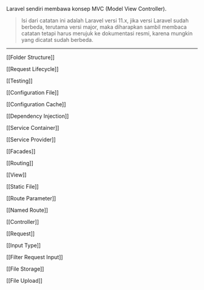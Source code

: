 Laravel sendiri membawa konsep MVC (Model View Controller).

> Isi dari catatan ini adalah Laravel versi 11.x, jika versi Laravel sudah berbeda, terutama versi major, maka diharapkan sambil membaca catatan tetapi harus merujuk ke dokumentasi resmi, karena mungkin yang dicatat sudah berbeda.

---

[[Folder Structure]]

[[Request Lifecycle]]

[[Testing]]

[[Configuration File]]

[[Configuration Cache]]

[[Dependency Injection]]

[[Service Container]]

[[Service Provider]]

[[Facades]]

[[Routing]]

[[View]]

[[Static File]]

[[Route Parameter]]

[[Named Route]]

[[Controller]]

[[Request]]

[[Input Type]]

[[Filter Request Input]]

[[File Storage]]

[[File Upload]]